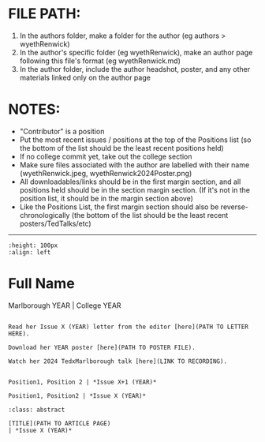 # FILE PATH: 
1. In the authors folder, make a folder for the author (eg authors > wyethRenwick)
2. In the author's specific folder (eg wyethRenwick), make an author page following this file's format (eg wyethRenwick.md)
3. In the author folder, include the author headshot, poster, and any other materials linked only on the author page 

# NOTES: 
- "Contributor" is a position
- Put the most recent issues / positions at the top of the Positions list (so the bottom of the list should be the least recent positions held)
- If no college commit yet, take out the college section
- Make sure files associated with the author are labelled with their name (wyethRenwick.jpeg, wyethRenwick2024Poster.png)
- All downloadables/links should be in the first margin section, and all positions held should be in the section margin section. (If it's not in the position list, it should be in the margin section above)
- Like the Positions List, the first margin section should also be reverse-chronologically (the bottom of the list should be the least recent posters/TedTalks/etc)

-----  

```{image} name.jpeg
:height: 100px
:align: left
```

# Full Name

Marlborough YEAR
| College YEAR

``` {margin}

Read her Issue X (YEAR) letter from the editor [here](PATH TO LETTER HERE).

Download her YEAR poster [here](PATH TO POSTER FILE).

Watch her 2024 TedxMarlborough talk [here](LINK TO RECORDING).

```

```{margin} Positions

Position1, Position 2 | *Issue X+1 (YEAR)*

Position1, Position2 | *Issue X (YEAR)*

```

```{admonition} Articles
:class: abstract

[TITLE](PATH TO ARTICLE PAGE)
| *Issue X (YEAR)*

```